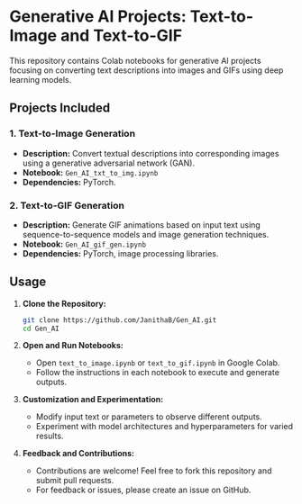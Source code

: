 # Generative AI Projects: Text-to-Image and Text-to-GIF

This repository contains Colab notebooks for generative AI projects focusing on converting text descriptions into images and GIFs using deep learning models.

## Projects Included

### 1. Text-to-Image Generation

- **Description:** Convert textual descriptions into corresponding images using a generative adversarial network (GAN).
- **Notebook:** `Gen_AI_txt_to_img.ipynb`
- **Dependencies:** PyTorch.

### 2. Text-to-GIF Generation

- **Description:** Generate GIF animations based on input text using sequence-to-sequence models and image generation techniques.
- **Notebook:** `Gen_AI_gif_gen.ipynb`
- **Dependencies:** PyTorch, image processing libraries.

## Usage

1. **Clone the Repository:**
   ```bash
   git clone https://github.com/JanithaB/Gen_AI.git
   cd Gen_AI

2. **Open and Run Notebooks:**
   - Open `text_to_image.ipynb` or `text_to_gif.ipynb` in Google Colab.
   - Follow the instructions in each notebook to execute and generate outputs.

3. **Customization and Experimentation:**
   - Modify input text or parameters to observe different outputs.
   - Experiment with model architectures and hyperparameters for varied results.

4. **Feedback and Contributions:**
   - Contributions are welcome! Feel free to fork this repository and submit pull requests.
   - For feedback or issues, please create an issue on GitHub.

